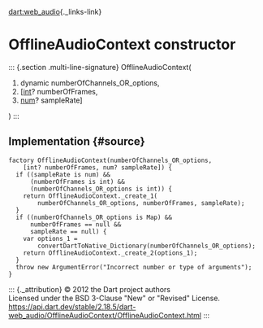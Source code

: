 [dart:web\_audio](../../dart-web_audio/dart-web_audio-library){._links-link}

OfflineAudioContext constructor
===============================

::: {.section .multi-line-signature}
OfflineAudioContext(

1.  dynamic numberOfChannels\_OR\_options,
2.  \[[int](../../dart-core/int-class)? numberOfFrames,
3.  [num](../../dart-core/num-class)? sampleRate\]

)
:::

Implementation {#source}
--------------

``` {.language-dart data-language="dart"}
factory OfflineAudioContext(numberOfChannels_OR_options,
    [int? numberOfFrames, num? sampleRate]) {
  if ((sampleRate is num) &&
      (numberOfFrames is int) &&
      (numberOfChannels_OR_options is int)) {
    return OfflineAudioContext._create_1(
        numberOfChannels_OR_options, numberOfFrames, sampleRate);
  }
  if ((numberOfChannels_OR_options is Map) &&
      numberOfFrames == null &&
      sampleRate == null) {
    var options_1 =
        convertDartToNative_Dictionary(numberOfChannels_OR_options);
    return OfflineAudioContext._create_2(options_1);
  }
  throw new ArgumentError("Incorrect number or type of arguments");
}
```

::: {._attribution}
© 2012 the Dart project authors\
Licensed under the BSD 3-Clause \"New\" or \"Revised\" License.\
<https://api.dart.dev/stable/2.18.5/dart-web_audio/OfflineAudioContext/OfflineAudioContext.html>
:::
